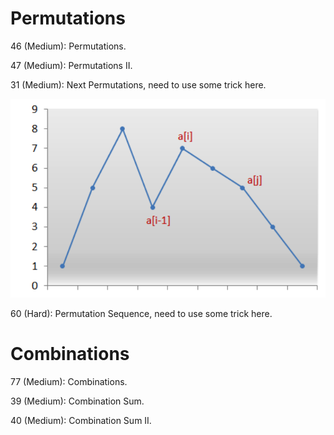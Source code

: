 # Permutations
46 (Medium): Permutations.

47 (Medium): Permutations II.

31 (Medium): Next Permutations, need to use some trick here.

![chart](LeetCode31.png)

60 (Hard): Permutation Sequence, need to use some trick here.

# Combinations
77 (Medium): Combinations.

39 (Medium): Combination Sum.

40 (Medium): Combination Sum II.


